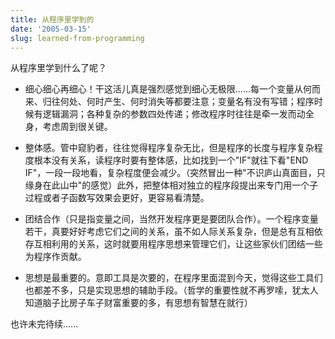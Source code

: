 ```yaml
---
title: 从程序里学到的
date: '2005-03-15'
slug: learned-from-programming
---
```


从程序里学到什么了呢？

- 细心细心再细心！干这活儿真是强烈感觉到细心无极限......每一个变量从何而来、归往何处、何时产生、何时消失等都要注意；变量名有没有写错；程序时候有逻辑漏洞；各种复杂的参数四处传递；修改程序时往往是牵一发而动全身，考虑周到很关键。

- 整体感。管中窥豹者，往往觉得程序复杂无比，但是程序的长度与程序复杂程度根本没有关系，读程序时要有整体感，比如找到一个"IF"就往下看"END IF"，一段一段地看，复杂程度便会减少。（突然冒出一种"不识庐山真面目，只缘身在此山中"的感觉）此外，把整体相对独立的程序段提出来专门用一个子过程或者子函数写效果会更好，更容易看清楚。

- 团结合作（只是指变量之间，当然开发程序更是要团队合作）。一个程序变量若干，真要好好考虑它们之间的关系，虽不如人际关系复杂，但是总有互相依存互相利用的关系，这时就要用程序思想来管理它们，让这些家伙们团结一些为程序作贡献。

- 思想是最重要的。意即工具是次要的，在程序里面混到今天，觉得这些工具们也都差不多，只是实现思想的辅助手段。（哲学的重要性就不再罗嗦，犹太人知道脑子比房子车子财富重要的多，有思想有智慧在就行）

也许未完待续......
